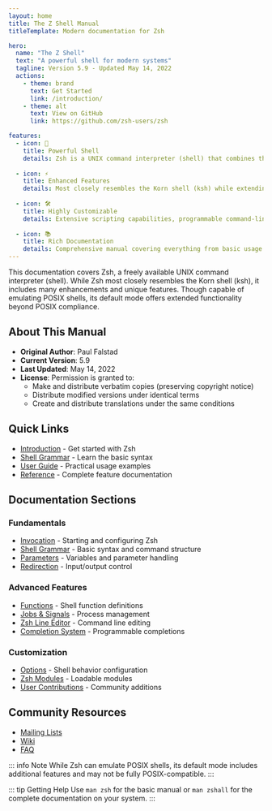 ```yaml
---
layout: home
title: The Z Shell Manual
titleTemplate: Modern documentation for Zsh

hero:
  name: "The Z Shell"
  text: "A powerful shell for modern systems"
  tagline: Version 5.9 - Updated May 14, 2022
  actions:
    - theme: brand
      text: Get Started
      link: /introduction/
    - theme: alt
      text: View on GitHub
      link: https://github.com/zsh-users/zsh

features:
  - icon: 🚀
    title: Powerful Shell
    details: Zsh is a UNIX command interpreter (shell) that combines the best features of other shells with innovative new features.
    
  - icon: ⚡️
    title: Enhanced Features
    details: Most closely resembles the Korn shell (ksh) while extending its capabilities with modern features.
    
  - icon: 🛠️
    title: Highly Customizable
    details: Extensive scripting capabilities, programmable command-line completion, and modular design.
    
  - icon: 📚
    title: Rich Documentation
    details: Comprehensive manual covering everything from basic usage to advanced scripting features.
---
```



This documentation covers Zsh, a freely available UNIX command interpreter (shell). While Zsh most closely resembles the Korn shell (ksh), it includes many enhancements and unique features. Though capable of emulating POSIX shells, its default mode offers extended functionality beyond POSIX compliance.

## About This Manual

- **Original Author**: Paul Falstad
- **Current Version**: 5.9
- **Last Updated**: May 14, 2022
- **License**: Permission is granted to:
  - Make and distribute verbatim copies (preserving copyright notice)
  - Distribute modified versions under identical terms
  - Create and distribute translations under the same conditions

## Quick Links

- [Introduction](/introduction/) - Get started with Zsh
- [Shell Grammar](/shell-grammar/) - Learn the basic syntax
- [User Guide](/guide/) - Practical usage examples
- [Reference](/reference/) - Complete feature documentation

## Documentation Sections

### Fundamentals
- [Invocation](/invocation/) - Starting and configuring Zsh
- [Shell Grammar](/shell-grammar/) - Basic syntax and command structure
- [Parameters](/parameters/) - Variables and parameter handling
- [Redirection](/redirection/) - Input/output control

### Advanced Features
- [Functions](/functions/) - Shell function definitions
- [Jobs & Signals](/jobs/) - Process management
- [Zsh Line Editor](/zsh-line-editor/) - Command line editing
- [Completion System](/completion-system/) - Programmable completions

### Customization
- [Options](/options/) - Shell behavior configuration
- [Zsh Modules](/zsh-modules/) - Loadable modules
- [User Contributions](/user-contributions/) - Community additions

## Community Resources

- [Mailing Lists](https://zsh.sourceforge.io/Arc/mailing_lists.html)
- [Wiki](https://zsh.sourceforge.io/Wiki/)
- [FAQ](https://zsh.sourceforge.io/FAQ/)

::: info Note
While Zsh can emulate POSIX shells, its default mode includes additional features and may not be fully POSIX-compatible.
:::

::: tip Getting Help
Use `man zsh` for the basic manual or `man zshall` for the complete documentation on your system.
:::